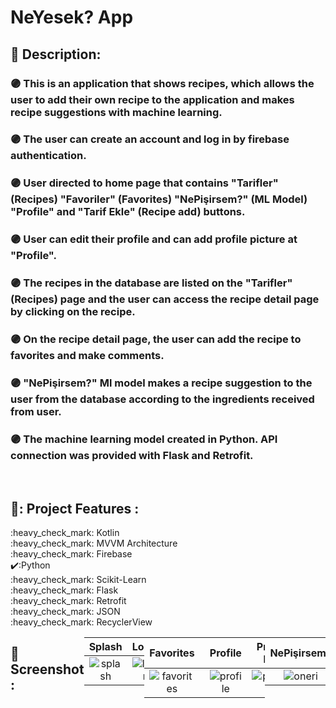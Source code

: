# NeYesek? App

## 📑 Description:

### 🟣 This is an application that shows recipes, which allows the user to add their own recipe to the application and makes recipe suggestions with machine learning.
### 🟣 The user can create an account and log in by firebase authentication.
### 🟣 User directed to home page that contains "Tarifler" (Recipes) "Favoriler" (Favorites) "NePişirsem?" (ML Model) "Profile" and "Tarif Ekle" (Recipe add) buttons.
### 🟣 User can edit their profile and can add profile picture at "Profile".
### 🟣 The recipes in the database are listed on the "Tarifler" (Recipes) page and the user can access the recipe detail page by clicking on the recipe.
### 🟣 On the recipe detail page, the user can add the recipe to favorites and make comments.
### 🟣 "NePişirsem?" Ml model makes a recipe suggestion to the user from the database according to the ingredients received from user.
### 🟣 The machine learning model created in Python. API connection was provided with Flask and Retrofit.

</br>

## 📌: Project Features :
<div>:heavy_check_mark: Kotlin</div>
<div>:heavy_check_mark: MVVM Architecture</div>
<div>:heavy_check_mark: Firebase</div>
<div>✔️:Python </div>
<div>:heavy_check_mark: Scikit-Learn</div>
<div>:heavy_check_mark: Flask </div>
<div>:heavy_check_mark: Retrofit</div>
<div>:heavy_check_mark: JSON</div>
<div>:heavy_check_mark: RecyclerView</div>
<div style="display: flex;">
  
</br>

## :camera_flash: Screenshot :

| Splash | Login | SignUp | Home | 
|:-:|:-:|:-:|:-:|
| ![splash](https://github.com/Omerpyigit/NeYesek-/assets/114990181/f2a28344-7dcc-4426-95d7-20b69d9feded) | ![login](https://github.com/Omerpyigit/NeYesek-/assets/114990181/f68aaf8f-2127-4dd9-bab7-6fbbebbff744) | ![signup](https://github.com/Omerpyigit/NeYesek-/assets/114990181/14658fcc-5e35-4369-93e5-d488a073fad9) | ![main1](https://github.com/Omerpyigit/NeYesek-/assets/114990181/e98981d7-5a75-4a78-8037-57e6c8d349e9) | 


| Favorites | Recipes | Recipe Detail | Recipe Add | 
|:-:|:-:|:-:|:-:|
| ![favorites](https://github.com/Omerpyigit/NeYesek-/assets/114990181/88de2414-edec-46cc-bb92-5f8e1d53c227) | ![tarifler](https://github.com/Omerpyigit/NeYesek-/assets/114990181/50576044-b686-4d4f-a64d-74c02ad06ada) | ![tarifdetail](https://github.com/Omerpyigit/NeYesek-/assets/114990181/c6e13e1e-201e-4b83-86c3-ac428d98094d) | ![tarifadd](https://github.com/Omerpyigit/NeYesek-/assets/114990181/30c8980a-da05-46f5-8bac-b5961d385fea) |

| Profile | Profile Edit |
|:-:|:-:|
| ![profile](https://github.com/Omerpyigit/NeYesek-/assets/114990181/baae8f7f-f1ca-4144-bad9-c8ce4e5c009e) | ![profiledit](https://github.com/Omerpyigit/NeYesek-/assets/114990181/b5adc1fd-5512-4558-9eeb-96b61f82c5c7) |

| NePişirsem? | Ingredients selection | Recipe suggestion |
|:-:|:-:|:-:|
| ![oneri](https://github.com/Omerpyigit/NeYesek-/assets/114990181/b4ba2708-a1be-4173-85f6-f825e74daa09) | ![oneri2](https://github.com/Omerpyigit/NeYesek-/assets/114990181/3ba7b993-a039-498f-88ed-7ee045ae24ac) | ![oneri3](https://github.com/Omerpyigit/NeYesek-/assets/114990181/4e249c96-e911-4c6e-9d60-d72f6b117968) |
